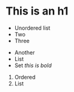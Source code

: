 # This is an h1

- Unordered list
- Two
- Three

* Another
* List
* Set _this is bold_

1. Ordered
2. List
